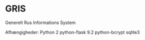 GRIS
====

Generelt Rus Informations System


Afhængigheder:
Python 2
python-flask 9.2
python-bcrypt
sqlite3
